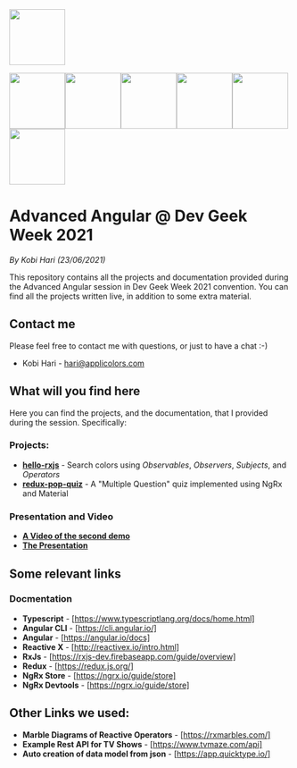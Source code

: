 <img src="https://github.com/kobi2294/DevGeekWeek2021/blob/master/presentations/Logo.png" data-canonical-src="https://github.com/kobi2294/DevGeekWeek2021/blob/master/presentations/Logo.png" height="100">

<img src="https://github.com/kobi2294/DevGeekWeek2021/blob/master/presentations/Angular.png" data-canonical-src="https://github.com/kobi2294/DevGeekWeek2021/blob/master/presentations/Angular.png" height="100"><img src="https://github.com/kobi2294/DevGeekWeek2021/blob/master/presentations/RxJS.png" data-canonical-src="https://github.com/kobi2294/DevGeekWeek2021/blob/master/presentations/RxJS.png" height="100"><img src="https://github.com/kobi2294/DevGeekWeek2021/blob/master/presentations/Material.png" data-canonical-src="https://github.com/kobi2294/DevGeekWeek2021/blob/master/presentations/Material.png" height="100"><img src="https://github.com/kobi2294/DevGeekWeek2021/blob/master/presentations/Angular Material.png" data-canonical-src="https://github.com/kobi2294/DevGeekWeek2021/blob/master/presentations/Angular Material.png" height="100"><img src="https://github.com/kobi2294/DevGeekWeek2021/blob/master/presentations/Redux.png" data-canonical-src="https://github.com/kobi2294/DevGeekWeek2021/blob/master/presentations/Redux.png" height="100"><img src="https://github.com/kobi2294/DevGeekWeek2021/blob/master/presentations/NgRx.png" data-canonical-src="https://github.com/kobi2294/DevGeekWeek2021/blob/master/presentations/NgRx.png" height="100">

# Advanced Angular @ Dev Geek Week 2021
*By Kobi Hari (23/06/2021)*

This repository contains all the projects and documentation provided during the Advanced Angular session in Dev Geek Week 2021 convention. You can find all the projects written live, in addition to some extra material.

## Contact me
Please feel free to contact me with questions, or just to have a chat :-)
- Kobi Hari - hari@applicolors.com

## What will you find here
Here you can find the projects, and the documentation, that I provided during the session. 
Specifically:
### Projects:
- [**hello-rxjs**](https://github.com/kobi2294/DevGeekWeek2021/tree/master/projects/hello-rxjs) - Search colors using *Observables*, *Observers*, *Subjects*, and *Operators*
- [**redux-pop-quiz**](https://github.com/kobi2294/DevGeekWeek2021/tree/master/projects/redux-pop-quiz) - A "Multiple Question" quiz implemented using NgRx and Material

### Presentation and Video
- [**A Video of the second demo**](https://www.dropbox.com/s/u7tmy6bikyx47vn/ORACLE%20WEEK%202019.mp4?dl=0)
- [**The Presentation**](https://github.com/kobi2294/DevGeekWeek2021/blob/master/presentations/Presentation.pdf)

## Some relevant links
### Docmentation
- **Typescript** - [https://www.typescriptlang.org/docs/home.html]
- **Angular CLI** - [https://cli.angular.io/]
- **Angular** - [https://angular.io/docs]
- **Reactive X** - [http://reactivex.io/intro.html]
- **RxJs** - [https://rxjs-dev.firebaseapp.com/guide/overview]
- **Redux** - [https://redux.js.org/]
- **NgRx Store** - [https://ngrx.io/guide/store]
- **NgRx Devtools** - [https://ngrx.io/guide/store]

## Other Links we used:
- **Marble Diagrams of Reactive Operators** - [https://rxmarbles.com/]
- **Example Rest API for TV Shows** - [https://www.tvmaze.com/api]
- **Auto creation of data model from json** - [https://app.quicktype.io/]


